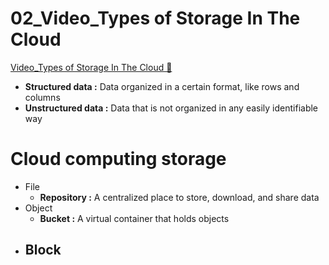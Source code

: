 # 02_Video_Types of Storage In The Cloud

[Video_Types of Storage In The Cloud &#128279;](https://www.coursera.org/learn/introduction-to-security-principles-in-cloud-computing/lecture/D2LGn/types-of-storage-in-the-cloud)

- **Structured data :** Data organized in a certain format, like rows and columns
- **Unstructured data :** Data that is not organized in any easily identifiable way

# Cloud computing storage

- File
  - **Repository :** A centralized place to store, download, and share data
- Object
  - **Bucket :** A virtual container that holds objects
- Block
  -
